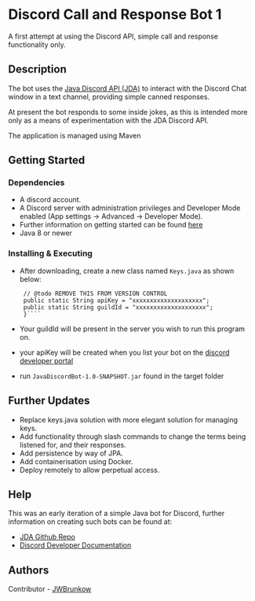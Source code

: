 # Discord Call and Response Bot 1

A first attempt at using the Discord API, simple call and response functionality only. 

## Description

The bot uses the [Java Discord API (JDA)](https://github.com/DV8FromTheWorld/JDA) to interact with the Discord Chat window in a text channel, providing simple canned responses.

At present the bot responds to some inside jokes, as this is intended more only as a means of experimentation with the JDA Discord API.

The application is managed using Maven


## Getting Started

### Dependencies

* A discord account.
* A Discord server with administration privileges and Developer Mode enabled (App settings -> Advanced -> Developer Mode).
* Further information on getting started can be found [here](https://discord.com/developers/docs/getting-started)
* Java 8 or newer

### Installing & Executing

* After downloading, create a new class named ````Keys.java```` as shown below: <br>
   ````public class Keys {
    // @todo REMOVE THIS FROM VERSION CONTROL
    public static String apiKey = "xxxxxxxxxxxxxxxxxxxx";
    public static String guildId = "xxxxxxxxxxxxxxxxxxxx";
    }````

* Your guildId will be present in the server you wish to run this program on. 

* your apiKey will be created when you list your bot on the [discord developer portal](https://discord.com/developers/docs/getting-started)

* run ````JavaDiscordBot-1.0-SNAPSHOT.jar```` found in the target folder


## Further Updates

* Replace keys.java solution with more elegant solution for managing keys.
* Add functionality through slash commands to change the terms being listened for, and their responses.
* Add persistence by way of JPA.
* Add containerisation using Docker.
* Deploy remotely to allow perpetual access.

## Help
This was an early iteration of a simple Java bot for Discord, further information on creating such bots can be found at:
* [JDA Github Repo](https://github.com/DV8FromTheWorld/JDA)
* [Discord Developer Documentation](https://discord.com/developers/docs/intro)


## Authors

Contributor - [JWBrunkow](https://www.linkedin.com/in/jwbrunkow/?originalSubdomain=uk)
